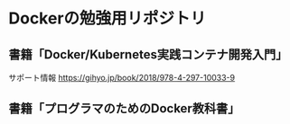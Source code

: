 # Dockerの勉強用リポジトリ
## 書籍「Docker/Kubernetes実践コンテナ開発入門」
サポート情報
https://gihyo.jp/book/2018/978-4-297-10033-9

## 書籍「プログラマのためのDocker教科書」
